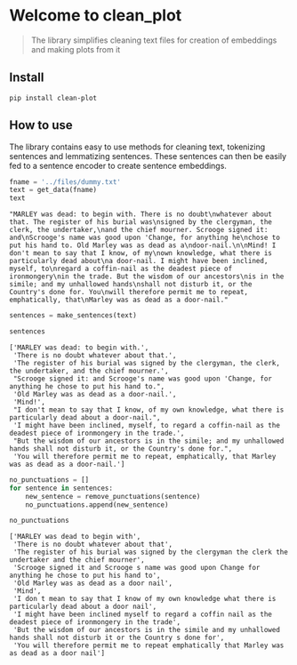 # Welcome to clean_plot
> The library simplifies cleaning text files for creation of embeddings and making plots from it


## Install

`pip install clean-plot`

## How to use

The library contains easy to use methods for cleaning text, tokenizing sentences and lemmatizing sentences. These sentences can then be easily fed to a sentence encoder to create sentence embeddings.

```python
fname = '../files/dummy.txt'
text = get_data(fname)
text
```




    "MARLEY was dead: to begin with. There is no doubt\nwhatever about that. The register of his burial was\nsigned by the clergyman, the clerk, the undertaker,\nand the chief mourner. Scrooge signed it: and\nScrooge's name was good upon 'Change, for anything he\nchose to put his hand to. Old Marley was as dead as a\ndoor-nail.\n\nMind! I don't mean to say that I know, of my\nown knowledge, what there is particularly dead about\na door-nail. I might have been inclined, myself, to\nregard a coffin-nail as the deadest piece of ironmongery\nin the trade. But the wisdom of our ancestors\nis in the simile; and my unhallowed hands\nshall not disturb it, or the Country's done for. You\nwill therefore permit me to repeat, emphatically, that\nMarley was as dead as a door-nail."



```python
sentences = make_sentences(text)
```

```python
sentences
```




    ['MARLEY was dead: to begin with.',
     'There is no doubt whatever about that.',
     'The register of his burial was signed by the clergyman, the clerk, the undertaker, and the chief mourner.',
     "Scrooge signed it: and Scrooge's name was good upon 'Change, for anything he chose to put his hand to.",
     'Old Marley was as dead as a door-nail.',
     'Mind!',
     "I don't mean to say that I know, of my own knowledge, what there is particularly dead about a door-nail.",
     'I might have been inclined, myself, to regard a coffin-nail as the deadest piece of ironmongery in the trade.',
     "But the wisdom of our ancestors is in the simile; and my unhallowed hands shall not disturb it, or the Country's done for.",
     'You will therefore permit me to repeat, emphatically, that Marley was as dead as a door-nail.']



```python
no_punctuations = []
for sentence in sentences:
    new_sentence = remove_punctuations(sentence)
    no_punctuations.append(new_sentence)
```

```python
no_punctuations
```




    ['MARLEY was dead to begin with',
     'There is no doubt whatever about that',
     'The register of his burial was signed by the clergyman the clerk the undertaker and the chief mourner',
     'Scrooge signed it and Scrooge s name was good upon Change for anything he chose to put his hand to',
     'Old Marley was as dead as a door nail',
     'Mind',
     'I don t mean to say that I know of my own knowledge what there is particularly dead about a door nail',
     'I might have been inclined myself to regard a coffin nail as the deadest piece of ironmongery in the trade',
     'But the wisdom of our ancestors is in the simile and my unhallowed hands shall not disturb it or the Country s done for',
     'You will therefore permit me to repeat emphatically that Marley was as dead as a door nail']


